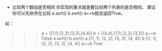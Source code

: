 
- 比较两个数组是否相同
你实现的重点就是要比较两个列表的是否相同。
建议你可以先排序在比较
a.sort()
b.sort()
a==b就会返回True。

如：
>>> a = [(1,1),(2,2),(3,3),(4,4)]
>>> b = [(4,4),(1,1),(2,2),(3,3)]
>>> a==b
False
>>> a.sort()
>>> b.sort()
>>> a
[(1, 1), (2, 2), (3, 3), (4, 4)]
>>> b
[(1, 1), (2, 2), (3, 3), (4, 4)]
>>> a==b
True